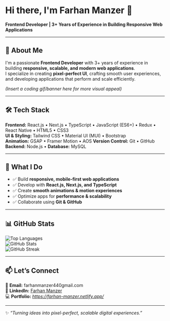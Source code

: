 
# Hi there, I'm Farhan Manzer 👋  
**Frontend Developer | 3+ Years of Experience in Building Responsive Web Applications**

---

## 🚀 About Me  
I'm a passionate **Frontend Developer** with 3+ years of experience in building **responsive, scalable, and modern web applications**.  
I specialize in creating **pixel-perfect UI**, crafting smooth user experiences, and developing applications that perform and scale efficiently.  

*(Insert a coding gif/banner here for more visual appeal)*  

---

## 🛠️ Tech Stack  

**Frontend:** React.js • Next.js • TypeScript • JavaScript (ES6+) • Redux • React Native • HTML5 • CSS3  
**UI & Styling:** Tailwind CSS • Material UI (MUI) • Bootstrap  
**Animation:** GSAP • Framer Motion • AOS
**Version Control:** Git • GitHub  
**Backend:** Node.js •
**Database:**  MySQL 

---

## 🌟 What I Do  
- ✅ Build **responsive, mobile-first web applications**  
- ✅ Develop with **React.js, Next.js, and TypeScript**  
- ✅ Create **smooth animations & motion experiences**  
- ✅ Optimize apps for **performance & scalability**  
- ✅ Collaborate using **Git & GitHub**  

---

## 📊 GitHub Stats  

![Top Languages](https://github-readme-stats.vercel.app/api/top-langs/?username=Farhan-Manzer&layout=compact&theme=radical)  
![GitHub Stats](https://github-readme-stats.vercel.app/api?username=Farhan-Manzer&show_icons=true&theme=radical)  
![GitHub Streak](https://github-readme-streak-stats.herokuapp.com/?user=Farhan-Manzer&theme=radical)  

---

## 📫 Let’s Connect  
📧 **Email:** farhanmanzer440gmail.com  
💼 **LinkedIn:** [Farhan Manzer](https://www.linkedin.com/in/farhan-manzer-33b01b208)  
💻 **Portfolio:** *https://farhan-manzer.netlify.app/*  

---
✨ *“Turning ideas into pixel-perfect, scalable digital experiences.”*  
